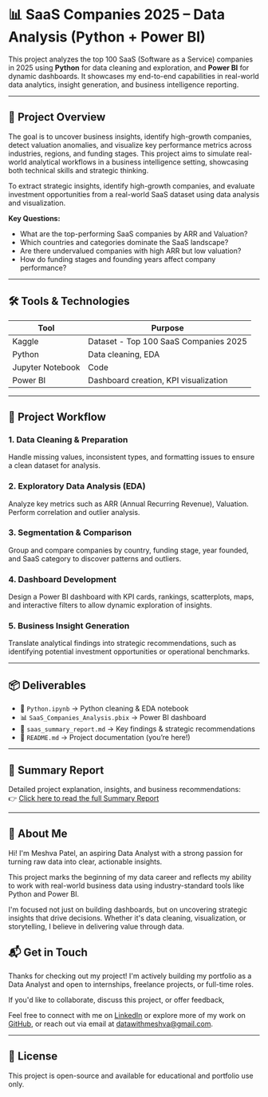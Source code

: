 # 📊 SaaS Companies 2025 – Data Analysis (Python + Power BI)

This project analyzes the top 100 SaaS (Software as a Service) companies in 2025 using **Python** for data cleaning and exploration, and **Power BI** for dynamic dashboards. It showcases my end-to-end capabilities in real-world data analytics, insight generation, and business intelligence reporting.

---

## 🚀 Project Overview

The goal is to uncover business insights, identify high-growth companies, detect valuation anomalies, and visualize key performance metrics across industries, regions, and funding stages. This project aims to simulate real-world analytical workflows in a business intelligence setting, showcasing both technical skills and strategic thinking.

To extract strategic insights, identify high-growth companies, and evaluate investment opportunities from a real-world SaaS dataset using data analysis and visualization.

**Key Questions:**
- What are the top-performing SaaS companies by ARR and Valuation?
- Which countries and categories dominate the SaaS landscape?
- Are there undervalued companies with high ARR but low valuation?
- How do funding stages and founding years affect company performance?

---

## 🛠️ Tools & Technologies

| Tool             | Purpose                                 |
|------------------|-----------------------------------------|
| Kaggle           | Dataset - Top 100 SaaS Companies 2025   |
| Python           | Data cleaning, EDA                      |
| Jupyter Notebook | Code                                    | 
| Power BI         | Dashboard creation, KPI visualization   |

---

## 📂 Project Workflow

### 1. Data Cleaning & Preparation
Handle missing values, inconsistent types, and formatting issues to ensure a clean dataset for analysis.

### 2. Exploratory Data Analysis (EDA)
Analyze key metrics such as ARR (Annual Recurring Revenue), Valuation. Perform correlation and outlier analysis.

### 3. Segmentation & Comparison
Group and compare companies by country, funding stage, year founded, and SaaS category to discover patterns and outliers.

### 4. Dashboard Development
Design a Power BI dashboard with KPI cards, rankings, scatterplots, maps, and interactive filters to allow dynamic exploration of insights.

### 5. Business Insight Generation
Translate analytical findings into strategic recommendations, such as identifying potential investment opportunities or operational benchmarks.

---

## 📦 Deliverables

- 📁 `Python.ipynb` → Python cleaning & EDA notebook
- 📊 `SaaS_Companies_Analysis.pbix` → Power BI dashboard
- 📝 `saas_summary_report.md` → Key findings & strategic recommendations
- 📄 `README.md` → Project documentation (you’re here!)

---

## 📄 Summary Report
Detailed project explanation, insights, and business recommendations:  
👉 [Click here to read the full Summary Report](./saas_summary_report.md)

---

## 🌟 About Me

Hi! I'm Meshva Patel, an aspiring Data Analyst with a strong passion for turning raw data into clear, actionable insights.

This project marks the beginning of my data career and reflects my ability to work with real-world business data using industry-standard tools like Python and Power BI.

I'm focused not just on building dashboards, but on uncovering strategic insights that drive decisions. Whether it's data cleaning, visualization, or storytelling, I believe in delivering value through data.

## 📬 Get in Touch

Thanks for checking out my project! I'm actively building my portfolio as a Data Analyst and open to internships, freelance projects, or full-time roles.

If you'd like to collaborate, discuss this project, or offer feedback,

Feel free to connect with me on [LinkedIn](https://linkedin.com/in/meshva-patel-8750b02b7) or explore more of my work on [GitHub](https://github.com/Meshva7), or reach out via email at datawithmeshva@gmail.com.

---

## 📌 License  
This project is open-source and available for educational and portfolio use only.

